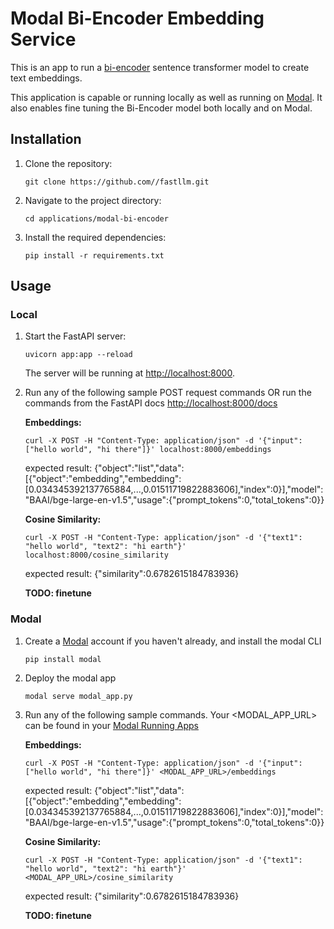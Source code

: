 # Modal Bi-Encoder Embedding Service

This is an app to run a [bi-encoder](https://www.sbert.net/examples/applications/cross-encoder/README.html#bi-encoder-vs-cross-encoder) sentence transformer model to create text embeddings.

This application is capable or running locally as well as running on [Modal](https://modal.com/). It also enables fine tuning the Bi-Encoder model both locally and on Modal.

## Installation

1. Clone the repository:

    ```shell
    git clone https://github.com//fastllm.git
    ```

2. Navigate to the project directory:

    ```shell
    cd applications/modal-bi-encoder
    ```

3. Install the required dependencies:

    ```shell
    pip install -r requirements.txt
    ```

## Usage

### Local

1. Start the FastAPI server:

    ```shell
    uvicorn app:app --reload
    ```

    The server will be running at <http://localhost:8000>.

2. Run any of the following sample POST request commands OR run the commands from the FastAPI docs <http://localhost:8000/docs>

    **Embeddings:**

    ```shell
    curl -X POST -H "Content-Type: application/json" -d '{"input": ["hello world", "hi there"]}' localhost:8000/embeddings
    ```

    expected result: {"object":"list","data":[{"object":"embedding","embedding":[0.034345392137765884,...,0.01511719822883606],"index":0}],"model":"BAAI/bge-large-en-v1.5","usage":{"prompt_tokens":0,"total_tokens":0}}

    **Cosine Similarity:**

    ```shell
    curl -X POST -H "Content-Type: application/json" -d '{"text1": "hello world", "text2": "hi earth"}' localhost:8000/cosine_similarity
    ```

    expected result: {"similarity":0.6782615184783936}

    **TODO: finetune**

### Modal

1. Create a [Modal](https://modal.com/) account if you haven't already, and install the modal CLI

    ```shell
    pip install modal
    ```

2. Deploy the modal app

    ```shell
    modal serve modal_app.py
    ```

3. Run any of the following sample commands. Your <MODAL_APP_URL> can be found in your [Modal Running Apps](https://modal.com/apps)

    **Embeddings:**

    ```shell
    curl -X POST -H "Content-Type: application/json" -d '{"input": ["hello world", "hi there"]}' <MODAL_APP_URL>/embeddings
    ```

    expected result: {"object":"list","data":[{"object":"embedding","embedding":[0.034345392137765884,...,0.01511719822883606],"index":0}],"model":"BAAI/bge-large-en-v1.5","usage":{"prompt_tokens":0,"total_tokens":0}}

    **Cosine Similarity:**

    ```shell
    curl -X POST -H "Content-Type: application/json" -d '{"text1": "hello world", "text2": "hi earth"}' <MODAL_APP_URL>/cosine_similarity 
    ```

    expected result: {"similarity":0.6782615184783936}

    **TODO: finetune**
